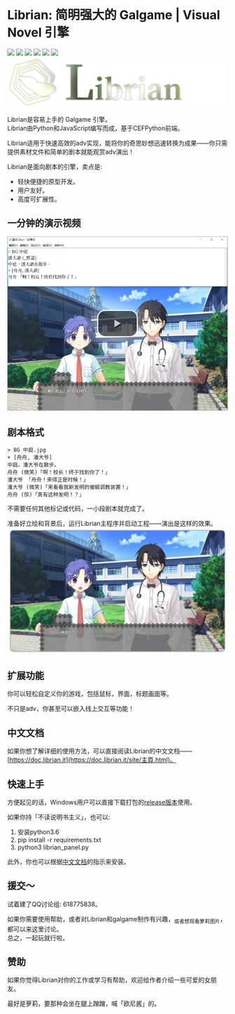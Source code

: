 # Librian: 简明强大的 Galgame | Visual Novel 引擎

[![](https://img.shields.io/github/stars/RimoChan/Librian.svg)](https://github.com/RimoChan/Librian/stargazers)
[![](https://img.shields.io/badge/platform-windows%20%7C%20linux-%23989898)](https://en.wikipedia.org/wiki/Microsoft_Windows)
[![](https://img.shields.io/github/release/RimoChan/librian.svg)](https://github.com/RimoChan/Librian/releases)
[![](https://img.shields.io/github/downloads/RimoChan/librian/total.svg)](https://github.com/RimoChan/Librian/releases)
[![](https://img.shields.io/codacy/grade/cc567bfd3e374eb494825aae3ce3e7cf)](https://www.codacy.com/manual/s60481235/Librian?utm_source=github.com&amp;utm_medium=referral&amp;utm_content=RimoChan/Librian&amp;utm_campaign=Badge_Grade)
[![](https://img.shields.io/github/license/RimoChan/Librian.svg)](https://github.com/RimoChan/Librian/blob/master/LICENSE)
![Librian2.jpg](./文檔/Librian2.jpg)

Librian是容易上手的 Galgame 引擎。   
Librian由Python和JavaScript编写而成，基于CEFPython前端。  

Librian适用于快速高效的adv实现，能将你的奇思妙想迅速转换为成果——你只需提供素材文件和简单的剧本就能观赏adv演出！

Librian是面向剧本的引擎，卖点是:

-   轻快便捷的原型开发。
-   用户友好。
-   高度可扩展性。

## 一分钟的演示视频

[![視頻佔位](./文檔/視頻佔位.jpg)](https://librian.it/視頻/轉.webm)

## 剧本格式

```liber
> BG 中庭.jpg
+ [舟舟, 潘大爷]
中庭。潘大爷在散步。
舟舟 (微笑)「啊！校长！终于找到你了！」
潘大爷 「舟舟！来得正是时候！」
潘大爷 (微笑)「来看看我新发明的催眠调教装置！」
舟舟 (惊)「真有这种发明！？」
```

不需要任何其他标记或代码，一小段剧本就完成了。  

准备好立绘和背景后，运行Librian主程序并启动工程——演出是这样的效果。  
![圖1](文檔/樣例_潘大爺.jpg)

## 扩展功能

你可以轻松自定义你的游戏，包括鼠标，界面，标题画面等。

不只是adv，你甚至可以嵌入线上交互等功能！

## 中文文档

如果你想了解详细的使用方法，可以直接阅读Librian的中文文档——[https://doc.librian.it](https://doc.librian.it/site/主頁.html)。

## 快速上手

方便起见的话，Windows用户可以直接下载打包的[release版本](https://github.com/RimoChan/Librian/releases)使用。

如果你持「不读说明书主义」，也可以:

1.  安装python3.6
2.  pip install -r requirements.txt
3.  python3 librian_panel.py

此外，你也可以根据[中文文档](https://doc.librian.it/site/主頁.html)的指示来安装。

## 援交～

试着建了QQ讨论组: 618775838。

如果你需要使用帮助，或者对Librian和galgame制作有兴趣，<sub>或者想观看萝莉图片</sub>，都可以来这里讨论。  
总之，一起玩就行啦。

## 赞助

如果你觉得Librian对你的工作或学习有帮助，欢迎给作者介绍一些可爱的女朋友。

最好是萝莉，要那种会坐在腿上蹭蹭，喊「欧尼酱」的。
